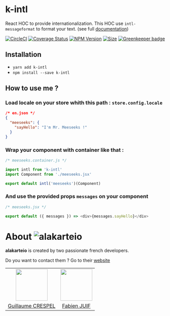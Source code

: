 # k-intl

React HOC to provide internationalization.
This HOC use `intl-messageformat` to format your text. (see full [documentation](https://github.com/yahoo/intl-messageformat))

[![CircleCI](https://circleci.com/gh/alakarteio/k-intl.svg?style=shield)](https://circleci.com/gh/alakarteio/k-intl) [![Coverage Status](https://coveralls.io/repos/github/alakarteio/k-intl/badge.svg?branch=master)](https://coveralls.io/github/alakarteio/k-intl?branch=master) [![NPM Version](https://badge.fury.io/js/k-intl.svg)](https://www.npmjs.com/package/k-intl)
[![Size](http://img.badgesize.io/alakarteio/k-intl/master/index.js.svg)]() [![Greenkeeper badge](https://badges.greenkeeper.io/alakarteio/k-intl.svg)](https://greenkeeper.io/)

## Installation
 - `yarn add k-intl`
 - `npm install --save k-intl`

## How to use me ?

### Load locale on your store whith this path : `store.config.locale`
```json
/* en.json */
{
  "meeseeks": {
    "sayHello": "I'm Mr. Meeseeks !"
  }
}
```

### Wrap your component with container like that :
```js
/* meeseeks.container.js */

import intl from 'k-intl'
import Component from './meeseeks.jsx'

export default intl('meeseeks')(Component)
```

### And use the provided props `messages` on your component
```js
/* meeseeks.jsx */

export default ({ messages }) => <div>{messages.sayHello}</div>
```

# About ![alakarteio](http://alakarte.io/assets/img/logo.markdown.png)
**alakarteio** is created by two passionate french developers.

Do you want to contact them ? Go to their [website](http://alakarte.io)

<table border="0">
 <tr>
  <td align="center"><img src="https://avatars1.githubusercontent.com/u/26094222?s=460&v=4" width="100" /></td>
  <td align="center"><img src="https://avatars1.githubusercontent.com/u/17828231?s=460&v=4" width="100" /></td>
 </tr>
 <tr>
  <td align="center"><a href="https://github.com/guillaumecrespel">Guillaume CRESPEL</a></td>
  <td align="center"><a href="https://github.com/fabienjuif">Fabien JUIF</a></td>
</table>
